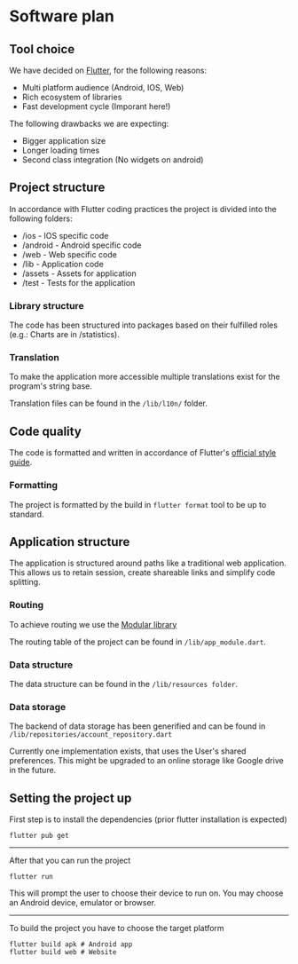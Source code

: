 # Software plan

## Tool choice

We have decided on [Flutter](https://flutter.dev/), for the following reasons:

 * Multi platform audience (Android, IOS, Web)
 * Rich ecosystem of libraries
 * Fast development cycle (Imporant here!)

The following drawbacks we are expecting:

 * Bigger application size
 * Longer loading times
 * Second class integration (No widgets on android)

## Project structure

In accordance with Flutter coding practices the project is divided into the following folders:
 
 * /ios - IOS specific code
 * /android - Android specific code
 * /web - Web specific code
 * /lib - Application code
 * /assets - Assets for application
 * /test - Tests for the application

### Library structure

The code has been structured into packages based on their fulfilled roles (e.g.: Charts are in /statistics).

### Translation

To make the application more accessible multiple translations exist for the program's string base.

Translation files can be found in the `/lib/l10n/` folder.

## Code quality

The code is formatted and written in accordance of Flutter's [official style guide](https://github.com/flutter/flutter/wiki/Style-guide-for-Flutter-repo). 

### Formatting

The project is formatted by the build in `flutter format` tool to be up to standard.

## Application structure

The application is structured around paths like a traditional web application. This allows us to retain session, create shareable links and simplify code splitting. 

### Routing

To achieve routing we use the [Modular library](https://modular.flutterando.com.br/) 

The routing table of the project can be found in `/lib/app_module.dart`.

### Data structure

The data structure can be found in the `/lib/resources folder`. 

### Data storage

The backend of data storage has been generified and can be found in `/lib/repositories/account_repository.dart`

Currently one implementation exists, that uses the User's shared preferences. This might be upgraded to an online storage like Google drive in the future.

## Setting the project up

First step is to install the dependencies (prior flutter installation is expected)
```
flutter pub get
```
---

After that you can run the project
```
flutter run
```
This will prompt the user to choose their device to run on. You may choose an Android device, emulator or browser.

---

To build the project you have to choose the target platform
```
flutter build apk # Android app
flutter build web # Website
```
